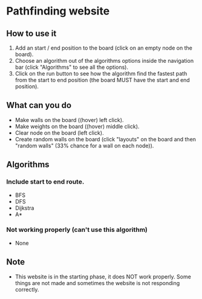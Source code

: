 # Pathfinding website

## How to use it

1. Add an start / end position to the board (click on an empty node on the board).
3. Choose an algorithm out of the algorithms options inside the navigation bar (click "Algorithms" to see all the options).
5. Click on the run button to see how the algorithm find the fastest path from the start to end position (the board MUST have the start and end position).


## What can you do
* Make walls on the board ((hover) left click).
* Make weights on the board ((hover) middle click).
* Clear node on the board (left click).
* Create random walls on the board (click "layouts" on the board and then "random walls" (33% chance for a wall on each node)).


## Algorithms

### Include start to end route.

* BFS
* DFS
* Dijkstra
* A*

### Not working properly (can't use this algorithm)

* None

## Note

* This website is in the starting phase, it does NOT work properly. Some things are not made and sometimes the website is not responding correctly.
